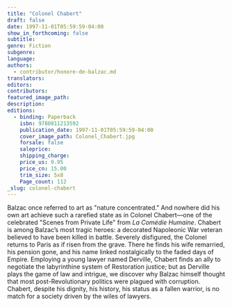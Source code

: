 ```yaml
---
title: "Colonel Chabert"
draft: false
date: 1997-11-01T05:59:59-04:00
show_in_forthcoming: false
subtitle:
genre: Fiction
subgenre:
language:
authors:
  - contributor/honore-de-balzac.md
translators:
editors:
contributors:
featured_image_path:
description:
editions:
  - binding: Paperback
    isbn: 9780811213592
    publication_date: 1997-11-01T05:59:59-04:00
    cover_image_path: Colonel_Chabert.jpg
    forsale: false
    saleprice:
    shipping_charge:
    price_us: 9.95
    price_cn: 15.00
    trim_size: 5x8
    Page_count: 112
_slug: colonel-chabert
---
```


Balzac once referred to art as "nature concentrated." And nowhere did his own art achieve such a rarefied state as in Colonel Chabert––one of the celebrated "Scenes from Private Life" from _La Comédie Humaine_. Chabert is among Balzac’s most tragic heroes: a decorated Napoleonic War veteran believed to have been killed in battle. Severely disfigured, the Colonel returns to Paris as if risen from the grave. There he finds his wife remarried, his pension gone, and his name linked nostalgically to the faded days of Empire. Employing a young lawyer named Derville, Chabert finds an ally to negotiate the labyrinthine system of Restoration justice; but as Derville plays the game of law and intrigue, we discover why Balzac himself thought that most post-Revolutionary politics were plagued with corruption. Chabert, despite his dignity, his history, his status as a fallen warrior, is no match for a society driven by the wiles of lawyers.

